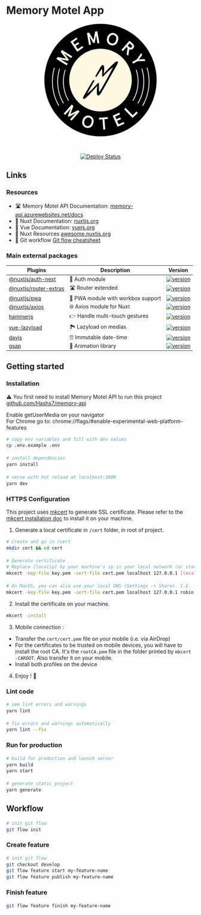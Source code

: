 # Memory Motel App
<p align="center"><img align="center" style="width:300px" src="./.github/memory-motel.png"/></p><br/>
<p align="center">
    <a href="https://app.netlify.com/sites/mm-app/deploys"><img src="https://api.netlify.com/api/v1/badges/1cd8a8b1-4272-4003-8a94-e21b8a558921/deploy-status" alt="Deploy Status"></a>
</p>


## Links

### Resources
- 🛣 Memory Motel API Documentation: [memory-api.azurewebsites.net/docs](https://memory-api.azurewebsites.net/docs/)
- 📘 Nuxt Documentation: [nuxtjs.org](https://nuxtjs.org)
- 📘 Vue Documentation: [vuejs.org](https://vuejs.org)
- 🌟 Nuxt Resources [awesome.nuxtjs.org](https://awesome.nuxtjs.org/)
- 🚦 Git workflow [Git flow cheatsheet](https://danielkummer.github.io/git-flow-cheatsheet/)

### Main external packages
| Plugins                                                                        | Description                                                                                                              | Version                                                                                                                                           |
| ------------------------------------------------------------------------------ | ------------------------------------------------------------------------------------------------------------------------ | ------------------------------------------------------------------------------------------------------------------------------------------------- |
| [@nuxtjs/auth-next](https://github.com/nuxt-community/auth-module)             | 🔑 Auth module                                                                                                           | [![version](https://img.shields.io/npm/v/@nuxtjs/auth-next?style=flat-square)](https://www.npmjs.com/package/@nuxtjs/auth-next)                   |
| [@nuxtjs/router-extras](https://github.com/nuxt-community/router-extras-module)| 🛣 Router extended                                                                                                       | [![version](https://img.shields.io/npm/v/@nuxtjs/router-extras?style=flat-square)](https://www.npmjs.com/package/@nuxtjs/router-extras)           |
| [@nuxtjs/pwa](https://github.com/nuxt-community/pwa-module)                    | 📱 PWA module with workbox support                                                                                       | [![version](https://img.shields.io/npm/v/@nuxtjs/pwa?style=flat-square)](https://www.npmjs.com/package/@nuxtjs/pwa)                               |
| [@nuxtjs/axios](https://github.com/nuxt-community/axios-module)                | 🌐 Axios module for Nuxt                                                                                       | [![version](https://img.shields.io/npm/v/@nuxtjs/axios?style=flat-square)](https://npmjs.com/package/@nuxtjs/axios)                               |
| [hammerjs](https://github.com/hammerjs/hammer.js/)                             | 👉 Handle multi-touch gestures                                                                                           | [![version](https://img.shields.io/npm/v/hammerjs.svg?style=flat-square)](https://www.npmjs.com/package/hammerjs)                                 |
| [vue-lazyload](https://github.com/hilongjw/vue-lazyload)                       | 🏞 Lazyload on medias                                                                                                    | [![version](https://img.shields.io/npm/v/vue-lazyload.svg?style=flat-square)](https://www.npmjs.com/package/vue-lazyload)                         |
| [dayjs](https://github.com/iamkun/dayjs)                                       | ⏰ Immutable date-time                                                                                                   | [![version](https://img.shields.io/npm/v/dayjs.svg?style=flat-square)](https://www.npmjs.com/package/dayjs)                                       |
| [gsap](https://github.com/greensock/GSAP)                                      | 💃 Animation library                                                                                                   | [![version](https://img.shields.io/npm/v/gsap.svg?style=flat-square)](https://www.npmjs.com/package/gsap)                                       |


## Getting started
### Installation
⚠️ You first need to install Memory Motel API to run this project    
[github.com/Hashs7/memory-api](https://github.com/Hashs7/memory-api)

Enable getUserMedia on your navigator    
For Chrome go to: chrome://flags/#enable-experimental-web-platform-features

```bash
# copy env variables and fill with dev values
cp .env.example .env

# install dependencies
yarn install

# serve with hot reload at localhost:3000
yarn dev
```

### HTTPS Configuration
This project uses [mkcert](https://github.com/FiloSottile/mkcert) to generate SSL certificate.
Please refer to the [mkcert installation doc](https://github.com/FiloSottile/mkcert#installation) to install it on your machine.

1. Generate a local certificate in `/cert` folder, in root of project.
````bash
# Create and go in /cert
mkdir cert && cd cert

# Generate certificate
# Replace [localip] by your machine's ip in your local network (or static url on Mac)
mkcert -key-file key.pem -cert-file cert.pem localhost 127.0.0.1 [localip] ::1

# On MacOS, you can also use your local DNS (Settings -> Share). I.E. :
mkcert -key-file key.pem -cert-file cert.pem localhost 127.0.0.1 robin.local ::1
````
2. Install the certificate on your machine.
````bash
mkcert -install
````

3. Mobile connection :
  - Transfer the `cert/cert.pem` file on your mobile (i.e. via AirDrop)
  - For the certificates to be trusted on mobile devices, you will have 
    to install the root CA. It's the `rootCA.pem` file in the folder 
    printed by `mkcert -CAROOT`. 
    Also transfer it on your mobile.
  - Install both profiles on the device

4. Enjoy ! 🎉

### Lint code
```bash
# see lint errors and warnings
yarn lint

# fix errors and warnings automatically
yarn lint --fix
```

### Run for production
```bash
# build for production and launch server
yarn build
yarn start

# generate static project
yarn generate
```

## Workflow

```bash
# init git flow
git flow init
```

### Create feature

```bash
# init git flow
git checkout develop
git flow feature start my-feature-name
git flow feature publish my-feature-name
```

### Finish feature
```bash
git flow feature finish my-feature-name
```


